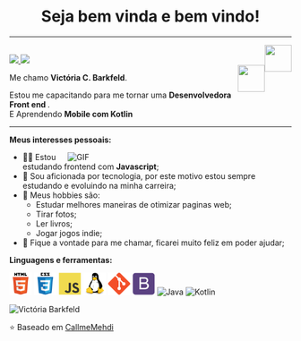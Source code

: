 <h1 align="center"> Seja bem vinda e bem vindo! </h1>
<hr />
<a href="https://github.com/vicbarkfeld" target="_blank">
  <img align="right" src="https://cdn.iconscout.com/icon/free/png-256/github-108-438008.png" width="48px" height="48px">
</a><br />
<div>
  <a href="https://github.com/vicbarkfeld">
  <img height="180em" src="https://github-readme-stats.vercel.app/api?username=vicbarkfeld&show_icons=true&theme=dracula&include_all_commits=true&count_private=true"/>
  <img height="180em" src="https://github-readme-stats.vercel.app/api/top-langs/?username=vicbarkfeld&layout=compact&langs_count=7&theme=dracula"/>
</div>
<a href="https://www.linkedin.com/in/victoria-barkfeld/" target="_blank">
  <img align="right" src="https://i.ibb.co/Kx2GSrT/linkedin.png" width="48px" height="48px">
</a>
<p align="left" >
Me chamo <b> Victória C. Barkfeld</b>.
</p>


Estou me capacitando para me tornar uma <b>Desenvolvedora Front end </b>. <br />
E Aprendendo <b>Mobile com Kotlin</b>
</p>

<hr />

**Meus interesses pessoais:**

<img align="right" alt="GIF" src="https://octocat-generator-assets.githubusercontent.com/my-octocat-1624478548998.png" width="400px" />

- 👩‍💻 Estou estudando frontend com **Javascript**;
- 💼 Sou aficionada por tecnologia, por este motivo estou sempre estudando e evoluindo na minha carreira;
- 👾 Meus hobbies são: 
  - Estudar melhores maneiras de otimizar paginas web; 
  - Tirar fotos;
  - Ler livros;
  - Jogar jogos indie;
- 💬 Fique a vontade para me chamar, ficarei muito feliz em poder ajudar;


**Linguagens e ferramentas:**  

<p align="left">
<img src="https://raw.githubusercontent.com/devicons/devicon/master/icons/html5/html5-original-wordmark.svg" alt="html5" width="40" height="40"/> 
<img src="https://raw.githubusercontent.com/devicons/devicon/master/icons/css3/css3-original-wordmark.svg" alt="css3" width="40" height="40"/> 
<img src="https://raw.githubusercontent.com/devicons/devicon/master/icons/javascript/javascript-original.svg" alt="javascript" width="40" height="40"/> 
<img src="https://raw.githubusercontent.com/devicons/devicon/master/icons/linux/linux-original.svg" alt="linux" width="40" height="40" />
<img src="https://raw.githubusercontent.com/devicons/devicon/master/icons/git/git-original.svg" alt="git" width="40" height="40"/> 
<img src="https://raw.githubusercontent.com/devicons/devicon/master/icons/bootstrap/bootstrap-plain.svg" alt="Bootstrap" width="40" height="40" />
<img src="https://cdn.icon-icons.com/icons2/2415/PNG/512/java_original_wordmark_logo_icon_146459.png" alt="Java" width="40" height="40" />
<img src="https://cdn.icon-icons.com/icons2/2107/PNG/512/file_type_kotlin_icon_130487.png" alt="Kotlin" width="40" height="40" />
</p>




<p align="left"> <img src="https://komarev.com/ghpvc/?username=vicbarkfeld" alt="Victória Barkfeld" /> </p>

⭐️ Baseado em [CallmeMehdi](https://github.com/CallmeMehdi)

